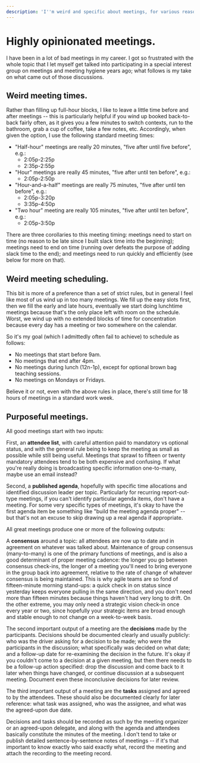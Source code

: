 ```yaml
---
description: 'I''m weird and specific about meetings, for various reasons.'
---
```


# Highly opinionated meetings.

I have been in a lot of bad meetings in my career. I got so frustrated with the whole topic that I let myself get talked into participating in a special interest group on meetings and meeting hygiene years ago; what follows is my take on what came out of those discussions.

## Weird meeting times.

Rather than filling up full-hour blocks, I like to leave a little time before and after meetings -- this is particularly helpful if you wind up booked back-to-back fairly often, as it gives you a few minutes to switch contexts, run to the bathroom, grab a cup of coffee, take a few notes, etc. Accordingly, when given the option, I use the following standard meeting times:

* "Half-hour" meetings are really 20 minutes, "five after until five before", e.g.:
  * 2:05p-2:25p
  * 2:35p-2:55p 
* "Hour" meetings are really 45 minutes, "five after until ten before", e.g.:
  * 2:05p-2:50p 
* "Hour-and-a-half" meetings are really 75 minutes, "five after until ten before", e.g.:
  * 2:05p-3:20p
  * 3:35p-4:50p 
* "Two hour" meeting are really 105 minutes, "five after until ten before", e.g.:
  * 2:05p-3:50p

There are three corollaries to this meeting timing: meetings need to start on time \(no reason to be late since I built slack time into the beginning\); meetings need to end on time \(running over defeats the purpose of adding slack time to the end\); and meetings need to run quickly and efficiently \(see below for more on that\).

## Weird meeting scheduling.

This bit is more of a preference than a set of strict rules, but in general I feel like most of us wind up in too many meetings. We fill up the easy slots first, then we fill the early and late hours, eventually we start doing lunchtime meetings because that's the only place left with room on the schedule. Worst, we wind up with no extended blocks of time for concentration because every day has a meeting or two somewhere on the calendar.

So it's my goal \(which I admittedly often fail to achieve\) to schedule as follows:

* No meetings that start before 9am.
* No meetings that end after 4pm.
* No meetings during lunch \(12n-1p\), except for optional brown bag teaching sessions.
* No meetings on Mondays or Fridays.

Believe it or not, even with the above rules in place, there's still time for 18 hours of meetings in a standard work week.

## Purposeful meetings.

All good meetings start with two inputs:

First, an **attendee list**, with careful attention paid to mandatory vs optional status, and with the general rule being to keep the meeting as small as possible while still being useful. Meetings that sprawl to fifteen or twenty mandatory attendees tend to be both expensive and confusing. If what you're really doing is broadcasting specific information one-to-many, maybe use an email instead?

Second, a **published agenda**, hopefully with specific time allocations and identified discussion leader per topic. Particularly for recurring report-out-type meetings, if you can't identify particular agenda items, don't have a meeting. For some very specific types of meetings, it's okay to have the first agenda item be something like "build the meeting agenda proper" -- but that's not an excuse to skip drawing up a real agenda if appropriate.

All great meetings produce one or more of the following outputs:

A **consensus** around a topic: all attendees are now up to date and in agreement on whatever was talked about. Maintenance of group consensus \(many-to-many\) is one of the primary functions of meetings, and is also a good determinant of proper meeting cadence: the longer you go between consensus check-ins, the longer of a meeting you'll need to bring everyone in the group back into agreement, relative to the rate of change of whatever consensus is being maintained. This is why agile teams are so fond of fifteen-minute morning stand-ups: a quick check in on status since yesterday keeps everyone pulling in the same direction, and you don't need more than fifteen minutes because things haven't had very long to drift. On the other extreme, you may only need a strategic vision check-in once every year or two, since hopefully your strategic items are broad enough and stable enough to not change on a week-to-week basis.

The second important output of a meeting are the **decisions** made by the participants. Decisions should be documented clearly and usually publicly: who was the driver asking for a decision to be made; who were the participants in the discussion; what specifically was decided on what date; and a follow-up date for re-examining the decision in the future. It's okay if you couldn't come to a decision at a given meeting, but then there needs to be a follow-up action specified: drop the discussion and come back to it later when things have changed, or continue discussion at a subsequent meeting. Document even these inconclusive decisions for later review.

The third important output of a meeting are the **tasks** assigned and agreed to by the attendees. These should also be documented clearly for later reference: what task was assigned, who was the assignee, and what was the agreed-upon due date.

Decisions and tasks should be recorded as such by the meeting organizer or an agreed-upon delegate, and along with the agenda and attendees basically constitute the minutes of the meeting. I don't tend to take or publish detailed sentence-by-sentence notes of meetings -- if it's that important to know exactly who said exactly what, record the meeting and attach the recording to the meeting record.



